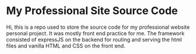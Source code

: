 # My Professional Site Source Code

Hi, this is a repo used to store the source code for my professional website personal project. It was mostly front end practice for me.
The framework consisted of expressJS on the backend for routing and serving the html files and vanilla HTML and CSS on the front end.
